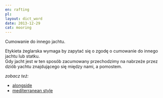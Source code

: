 ```yaml
---
en: rafting
pl: 
layout: dict_word
date: 2013-12-29
cat: mooring
---
```


Cumowanie do innego jachtu.

Etykieta żeglarska wymaga by zapytać się o zgodę o cumowanie do innego jachtu lub statku.  
Gdy jacht jest w ten sposób zacumowany przechodzimy na nabrzeże przez dziób yachtu znajdującego się między nami, a pomostem.


*zobacz też:*

* [alongside](/dict/a/alongside.html)
* [mediterranean style](/dict/mediterranean-style.html)


<!-- TODO: PL -->
